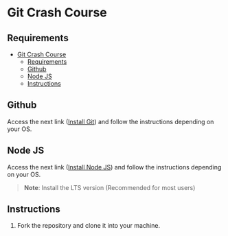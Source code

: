 # Git Crash Course

## Requirements
- [Git Crash Course](#git-crash-course)
  - [Requirements](#requirements)
  - [Github](#github)
  - [Node JS](#node-js)
  - [Instructions](#instructions)

## Github

Access the next link ([Install Git](https://git-scm.com/book/en/v2/Getting-Started-Installing-Git)) and follow the instructions depending on your OS.


## Node JS

Access the next link ([Install Node JS](https://nodejs.org/en/download/)) and follow the instructions depending on your OS.

>**Note**: Install the LTS version (Recommended for most users)


## Instructions

1. Fork the repository and clone it into your machine.